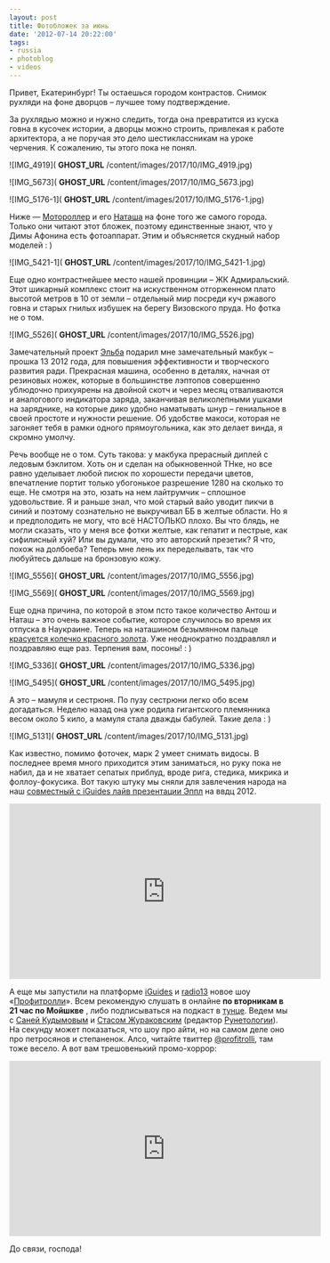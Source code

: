 ```yaml
---
layout: post
title: Фотобложек за июнь
date: '2012-07-14 20:22:00'
tags:
- russia
- photoblog
- videos
---
```


Привет, Екатеринбург! Ты остаешься городом контрастов. Снимок рухляди на фоне дворцов – лучшее тому подтверждение.

За рухлядью можно и нужно следить, тогда она превратится из куска говна в кусочек истории, а дворцы можно строить, привлекая к работе архитектора, а не поручая это дело шестиклассникам на уроке черчения. К сожалению, ты этого пока не понял.

![IMG_4919]( __GHOST_URL__ /content/images/2017/10/IMG_4919.jpg)

![IMG_5673]( __GHOST_URL__ /content/images/2017/10/IMG_5673.jpg)

![IMG_5176-1]( __GHOST_URL__ /content/images/2017/10/IMG_5176-1.jpg)

Ниже — [Мотороллер](http://travelmotor.ru) и его [Наташа](http://twitter.com/RasputNa) на фоне того же самого города. Только они читают этот бложек, поэтому единственные знают, что у Димы Афонина есть фотоаппарат. Этим и объясняется скудный набор моделей : )

![IMG_5421-1]( __GHOST_URL__ /content/images/2017/10/IMG_5421-1.jpg)

Еще одно контрастнейшее место нашей провинции – ЖК Адмиральский. Этот шикарный комплекс стоит на искуственном отгорженном плато высотой метров в 10 от земли – отдельный мир посреди куч ржавого говна и старых гнилых избушек на берегу Визовского пруда. Но фотка не о том.

![IMG_5526]( __GHOST_URL__ /content/images/2017/10/IMG_5526.jpg)

Замечательный проект [Эльба](http://e-kontur.ru/) подарил мне замечательный макбук – прошка 13 2012 года, для повышения эффективности и творческого развития ради. Прекрасная машина, особенно в деталях, начная от резиновых ножек, которые в большинстве лэптопов совершенно ублюдочно прихуярены на двойной скотч и через месяц отваливаются и аналогового индикатора заряда, заканчивая великолепными ушками на заряднике, на которые дико удобно наматывать шнур – гениальное в своей простоте и нужности решение. Об удобстве макоси, которая не загоняет тебя в рамки одного прямоугольника, как это делает винда, я скромно умолчу.

Речь вообще не о том. Суть такова: у макбука прерасный диплей с ледовым бэклитом. Хоть он и сделан на обыкновенной ТНке, но все равно уделывает любой писюк по хорошести передачи цветов, впечатление портит только убогонькое разрешение 1280 на сколько то еще. Не смотря на это, юзать на нем лайтрумчик – сплошное удовольствие. Я и раньше знал, что мой старый вайо уводит пикчи в синий и поэтому сознательно не выкручивал ББ в желтые области. Но я и предполодить не могу, что всё НАСТОЛЬКО плохо. Вы что блядь, не могли сказать, что у меня все фотки желтые, как гепатит и пестрые, как сифилисный хуй? Или вы думали, что это авторский презетик? Я что, похож на долбоеба? Теперь мне лень их переделывать, так что любуйтесь дальше на бронзовую кожу.

![IMG_5556]( __GHOST_URL__ /content/images/2017/10/IMG_5556.jpg)

![IMG_5569]( __GHOST_URL__ /content/images/2017/10/IMG_5569.jpg)

Еще одна причина, по которой в этом псто такое количество Антош и Наташ – это очень важное событие, которое случилось во время их отпуска в Наукраине. Теперь на наташином безымянном пальце [красуется колечко красного золота](http://instagr.am/p/M6KWOzDtes/). Уже неоднократно поздравлял и поздравляю еще раз. Терпения вам, посоны! : )

![IMG_5336]( __GHOST_URL__ /content/images/2017/10/IMG_5336.jpg)

![IMG_5495]( __GHOST_URL__ /content/images/2017/10/IMG_5495.jpg)

А это – мамуля и сестрюня. По пузу сестрюни легко обо всем догадаться. Неделю назад она уже родила гигантского племянника весом около 5 кило, а мамуля стала дважды бабулей. Такие дела : )

![IMG_5131]( __GHOST_URL__ /content/images/2017/10/IMG_5131.jpg)

Как известно, помимо фоточек, марк 2 умеет снимать видосы. В последнее время много приходится этим заниматься, но руку пока не набил, да и не хватает сепатых приблуд, вроде рига, стедика, микрика и фоллоу-фокусика. Вот такую штуку мы сняли для завлечения народа на наш [совместный с iGuides лайв презентации Эппл](http://www.iguides.ru/forum/showthread.php?t=60851) на ввдц 2012.

<iframe width="560" height="315" src="https://www.youtube.com/embed/OudpB9viJes?rel=0" frameborder="0" allowfullscreen></iframe>

А еще мы запустили на платформе [iGuides](http://live.iguides.ru) и [radio13](http://radio13.ru/) новое шоу «[Профитролли](http://www.b-kontur.ru/profitrolli)». Всем рекомендую слушать в онлайне **по вторникам в 21 час по Мойшкве** , либо подписываться на подкаст в [тунце](http://itunes.apple.com/ru/podcast/iguides.ru-live!/id542128697). Ведем мы с [Саней Кудымовым](https://twitter.com/dwht/) и [Стасом Жураковским](https://twitter.com/kremlin_wall) (редактор [Рунетологии](http://runetologia.podfm.ru/)). На секунду может показаться, что шоу про айти, но на самом деле оно про петросянов и степаненок. Алсо, читайте твиттер [@profitrolli](https://twitter.com/profitrolli/), там тоже весело. А вот вам трешовенький промо-хоррор:

<iframe width="560" height="315" src="https://www.youtube.com/embed/v4mWuhvfEsg?rel=0" frameborder="0" allowfullscreen></iframe>

До связи, господа!

<!--kg-card-end: markdown-->